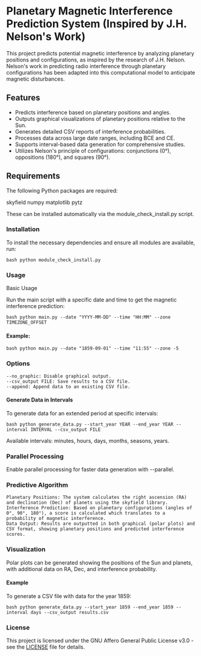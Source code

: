 # Planetary Magnetic Interference Prediction System (Inspired by J.H. Nelson's Work)

This project predicts potential magnetic interference by analyzing planetary positions and configurations, as inspired by the research of J.H. Nelson. Nelson's work in predicting radio interference through planetary configurations has been adapted into this computational model to anticipate magnetic disturbances.

## Features

- Predicts interference based on planetary positions and angles.
- Outputs graphical visualizations of planetary positions relative to the Sun.
- Generates detailed CSV reports of interference probabilities.
- Processes data across large date ranges, including BCE and CE.
- Supports interval-based data generation for comprehensive studies.
- Utilizes Nelson's principle of configurations: conjunctions (0°), oppositions (180°), and squares (90°).

## Requirements

The following Python packages are required:

skyfield
numpy
matplotlib
pytz

These can be installed automatically via the module_check_install.py script.

### Installation

To install the necessary dependencies and ensure all modules are available, run:

```bash python module_check_install.py```

### Usage
Basic Usage

Run the main script with a specific date and time to get the magnetic interference prediction:

```bash python main.py --date "YYYY-MM-DD" --time "HH:MM" --zone TIMEZONE_OFFSET ```

#### Example:

```bash python main.py --date "1859-09-01" --time "11:55" --zone -5 ```

### Options

    --no_graphic: Disable graphical output.
    --csv_output FILE: Save results to a CSV file.
    --append: Append data to an existing CSV file.

#### Generate Data in Intervals

To generate data for an extended period at specific intervals:

```bash python generate_data.py --start_year YEAR --end_year YEAR --interval INTERVAL --csv_output FILE ```

Available intervals: minutes, hours, days, months, seasons, years.


### Parallel Processing

Enable parallel processing for faster data generation with --parallel.

### Predictive Algorithm

    Planetary Positions: The system calculates the right ascension (RA) and declination (Dec) of planets using the skyfield library.
    Interference Prediction: Based on planetary configurations (angles of 0°, 90°, 180°), a score is calculated which translates to a probability of magnetic interference.
    Data Output: Results are outputted in both graphical (polar plots) and CSV format, showing planetary positions and predicted interference scores.

### Visualization

Polar plots can be generated showing the positions of the Sun and planets, with additional data on RA, Dec, and interference probability.

#### Example

To generate a CSV file with data for the year 1859:

```bash python generate_data.py --start_year 1859 --end_year 1859 --interval days --csv_output results.csv ```

### License

This project is licensed under the GNU Affero General Public License v3.0 - see the [LICENSE](./LICENSE) file for details.
